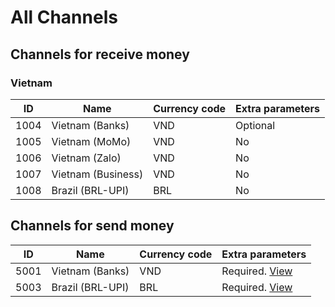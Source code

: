# All Channels

## Channels for receive money

### Vietnam

| ID   | Name                | Currency code | Extra parameters |
|------|---------------------|---------------|------------------|
| 1004 | Vietnam (Banks)     | VND           | Optional         |
| 1005 | Vietnam (MoMo)      | VND           | No               |
| 1006 | Vietnam (Zalo)      | VND           | No               |
| 1007 | Vietnam (Business)  | VND           | No               |
| 1008 | Brazil (BRL-UPI)    | BRL           | No               |

## Channels for send money

| ID   | Name              | Currency code | Extra parameters                                        |
|------|-------------------|---------------|---------------------------------------------------------|
| 5001 | Vietnam (Banks)   | VND           | Required. [View](/reference/vietnam.md#extra-parameter) |
| 5003 | Brazil  (BRL-UPI) | BRL           | Required. [View](/reference/brazil.md#extra-parameter)  |
